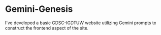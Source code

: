 # Gemini-Genesis

I've developed a basic GDSC-IGDTUW website utilizing Gemini prompts to construct the frontend aspect of the site.
